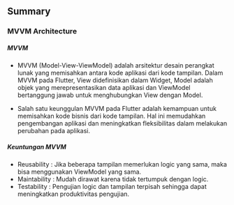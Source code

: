 ## Summary

### MVVM Architecture

##### MVVM

- MVVM (Model-View-ViewModel) adalah arsitektur desain perangkat lunak yang memisahkan antara kode aplikasi dari kode tampilan. Dalam MVVM pada Flutter, View didefinisikan dalam Widget, Model adalah objek yang merepresentasikan data aplikasi dan ViewModel bertanggung jawab untuk menghubungkan View dengan Model.

- Salah satu keunggulan MVVM pada Flutter adalah kemampuan untuk memisahkan kode bisnis dari kode tampilan. Hal ini memudahkan pengembangan aplikasi dan meningkatkan fleksibilitas dalam melakukan perubahan pada aplikasi.

##### Keuntungan MVVM

- Reusability : Jika beberapa tampilan memerlukan logic yang sama, maka bisa menggunakan ViewModel yang sama.
- Maintability : Mudah dirawat karena tidak tertumpuk dengan logic.
- Testability : Pengujian logic dan tampilan terpisah sehingga dapat meningkatkan produktivitas pengujian.
